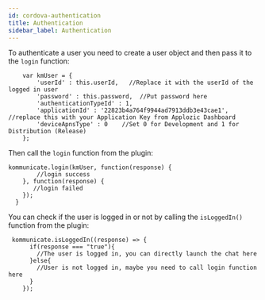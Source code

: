 ```yaml
---
id: cordova-authentication
title: Authentication
sidebar_label: Authentication
---
```


To authenticate a user you need to create a user object and then pass it to the `login` function:

```
    var kmUser = {
        'userId' : this.userId,   //Replace it with the userId of the logged in user
        'password' : this.password,  //Put password here
        'authenticationTypeId' : 1,
        'applicationId' : '22823b4a764f9944ad7913ddb3e43cae1',  //replace this with your Application Key from Applozic Dashboard
        'deviceApnsType' : 0    //Set 0 for Development and 1 for Distribution (Release)
    };
```

Then call the `login` function from the plugin:

```
kommunicate.login(kmUser, function(response) {
        //login success
    }, function(response) {
       //login failed
    });
  }
```

You can check if the user is logged in or not by calling the `isLoggedIn()` function from the plugin:

```
 kommunicate.isLoggedIn((response) => {
      if(response === "true"){
        //The user is logged in, you can directly launch the chat here 
      }else{
        //User is not logged in, maybe you need to call login function here
      }
    });
```
